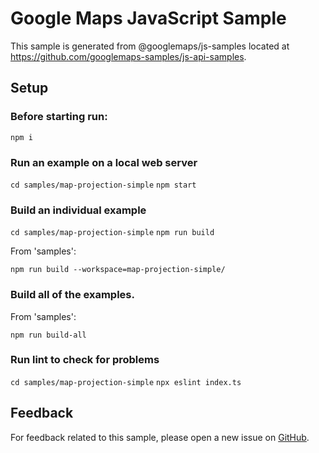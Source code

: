 # Google Maps JavaScript Sample

This sample is generated from @googlemaps/js-samples located at
https://github.com/googlemaps-samples/js-api-samples.

## Setup

### Before starting run:

`npm i`

### Run an example on a local web server

`cd samples/map-projection-simple`
`npm start`

### Build an individual example

`cd samples/map-projection-simple`
`npm run build`

From 'samples':

`npm run build --workspace=map-projection-simple/`

### Build all of the examples.

From 'samples':

`npm run build-all`

### Run lint to check for problems

`cd samples/map-projection-simple`
`npx eslint index.ts` 

## Feedback

For feedback related to this sample, please open a new issue on
[GitHub](https://github.com/googlemaps-samples/js-api-samples/issues).
